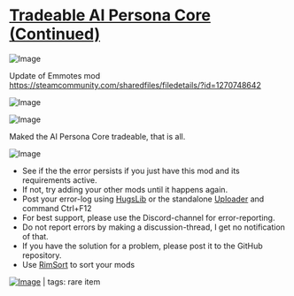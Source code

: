 # [Tradeable AI Persona Core (Continued)](https://steamcommunity.com/sharedfiles/filedetails/?id=2017500145)

![Image](https://i.imgur.com/buuPQel.png)

Update of Emmotes mod
https://steamcommunity.com/sharedfiles/filedetails/?id=1270748642

![Image](https://i.imgur.com/pufA0kM.png)
	
![Image](https://i.imgur.com/Z4GOv8H.png)

Maked the AI Persona Core tradeable, that is all.


![Image](https://i.imgur.com/PwoNOj4.png)



-  See if the the error persists if you just have this mod and its requirements active.
-  If not, try adding your other mods until it happens again.
-  Post your error-log using [HugsLib](https://steamcommunity.com/workshop/filedetails/?id=818773962) or the standalone [Uploader](https://steamcommunity.com/sharedfiles/filedetails/?id=2873415404) and command Ctrl+F12
-  For best support, please use the Discord-channel for error-reporting.
-  Do not report errors by making a discussion-thread, I get no notification of that.
-  If you have the solution for a problem, please post it to the GitHub repository.
-  Use [RimSort](https://github.com/RimSort/RimSort/releases/latest) to sort your mods

 

[![Image](https://img.shields.io/github/v/release/emipa606/TradeableAIPersonaCore?label=latest%20version&style=plastic&color=9f1111&labelColor=black)](https://steamcommunity.com/sharedfiles/filedetails/changelog/2017500145) | tags:  rare item
